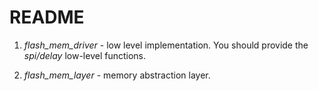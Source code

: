 # README #

1) _flash_mem_driver_ - low level implementation. You should provide the *spi/delay* low-level functions.

2) _flash_mem_layer_ - memory abstraction layer.
